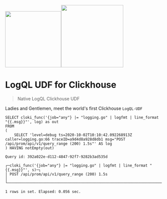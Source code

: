 <img src="https://user-images.githubusercontent.com/1423657/139434383-98287329-74ce-4061-aabb-a19e500a986c.png" width=180 /><img src="https://img1.picmix.com/output/stamp/normal/5/9/9/7/1577995_45d25.gif" width=200/ >


# LogQL UDF for Clickhouse

> Native LogQL Clickhouse UDF

Ladies and Gentlemen, meet the world's first Clickhouse `LogQL-UDF`

```
SELECT cloki_func('{job="any"} |= "logging.go" | logfmt | line_format "{{.msg}}"', log) as out
FROM
(
    SELECT 'level=debug ts=2020-10-02T10:10:42.092268913Z caller=logging.go:66 traceID=a9d4d8a928d8db1 msg="POST /api/prom/api/v1/query_range (200) 1.5s"' AS log
) HAVING notEmpty(out)

Query id: 392a022e-d112-4847-92f7-9282b3ad535d

┌─cloki_func('{job="any"} |= "logging.go" | logfmt | line_format "{{.msg}}"', s)─┐
│ POST /api/prom/api/v1/query_range (200) 1.5s                                   │
└────────────────────────────────────────────────────────────────────────────────┘

1 rows in set. Elapsed: 0.056 sec.
```
